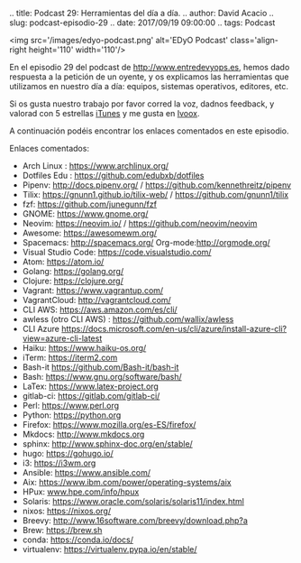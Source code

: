 .. title: Podcast 29: Herramientas del día a día.
.. author: David Acacio
.. slug: podcast-episodio-29
.. date: 2017/09/19 09:00:00
.. tags: Podcast


<img src='/images/edyo-podcast.png' alt='EDyO Podcast' class='align-right height='110' width='110'/>

En el episodio 29 del podcast de http://www.entredevyops.es, hemos dado respuesta a la petición de un oyente, y os explicamos las herramientas que utilizamos en nuestro día a día: equipos, sistemas operativos, editores, etc.

Si os gusta nuestro trabajo por favor corred la voz, dadnos feedback, y valorad con 5 estrellas [iTunes](https://itunes.apple.com/es/podcast/entredevyops-podcast/id866788492) y me gusta en [Ivoox](https://www.ivoox.com/podcast-entre-dev-y-ops-podcast_sq_f1112910_1.html).

A continuación podéis encontrar los enlaces comentados en este episodio.

<!-- TEASER_END -->

Enlaces comentados: 

 * Arch Linux : https://www.archlinux.org/ 
 * Dotfiles Edu : https://github.com/edubxb/dotfiles 
 * Pipenv: http://docs.pipenv.org/ / https://github.com/kennethreitz/pipenv 
 * Tilix: https://gnunn1.github.io/tilix-web/ / https://github.com/gnunn1/tilix 
 * fzf: https://github.com/junegunn/fzf 
 * GNOME: https://www.gnome.org/ 
 * Neovim: https://neovim.io/ / https://github.com/neovim/neovim 
 * Awesome: https://awesomewm.org/ 
 * Spacemacs: http://spacemacs.org/ Org-mode:http://orgmode.org/ 
 * Visual Studio Code: https://code.visualstudio.com/ 
 * Atom: https://atom.io/ 
 * Golang: https://golang.org/  
 * Clojure: https://clojure.org/ 
 * Vagrant: https://www.vagrantup.com/ 
 * VagrantCloud: http://vagrantcloud.com/ 
 * CLI AWS: https://aws.amazon.com/es/cli/ 
 * awless (otro CLI AWS) : https://github.com/wallix/awless 
 * CLI Azure https://docs.microsoft.com/en-us/cli/azure/install-azure-cli?view=azure-cli-latest 
 * Haiku: https://www.haiku-os.org/ 
 * iTerm: https://iterm2.com 
 * Bash-it https://github.com/Bash-it/bash-it 
 * Bash: https://www.gnu.org/software/bash/ 
 * LaTex: https://www.latex-project.org 
 * gitlab-ci: https://gitlab.com/gitlab-ci/ 
 * Perl: https://www.perl.org 
 * Python: https://python.org 
 * Firefox: https://www.mozilla.org/es-ES/firefox/ 
 * Mkdocs: http://www.mkdocs.org 
 * sphinx: http://www.sphinx-doc.org/en/stable/ 
 * hugo: https://gohugo.io/ 
  * i3: https://i3wm.org 
  * Ansible: https://www.ansible.com/ 
  * Aix: https://www.ibm.com/power/operating-systems/aix 
  * HPux: www.hpe.com/info/hpux 
  * Solaris: https://www.oracle.com/solaris/solaris11/index.html 
  * nixos: https://nixos.org/ 
  * Breevy: http://www.16software.com/breevy/download.php?a 
  * Brew: https://brew.sh 
  * conda: https://conda.io/docs/ 
  * virtualenv: https://virtualenv.pypa.io/en/stable/
